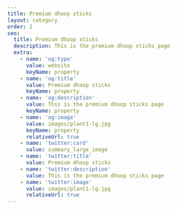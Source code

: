 ```yaml
---
title: Premium dhoop sticks
layout: category
order: 2
seo:
  title: Premium dhoop sticks
  description: This is the premium dhoop sticks page
  extra:
    - name: 'og:type'
      value: website
      keyName: property
    - name: 'og:title'
      value: Premium dhoop sticks
      keyName: property
    - name: 'og:description'
      value: This is the premium dhoop sticks page
      keyName: property
    - name: 'og:image'
      value: images/plant1-lg.jpg
      keyName: property
      relativeUrl: true
    - name: 'twitter:card'
      value: summary_large_image
    - name: 'twitter:title'
      value: Premium dhoop sticks
    - name: 'twitter:description'
      value: This is the premium dhoop sticks page
    - name: 'twitter:image'
      value: images/plant1-lg.jpg
      relativeUrl: true
---
```

